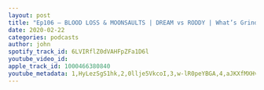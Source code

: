 ```yaml
---
layout: post
title: "Ep106 – BLOOD LOSS & MOONSAULTS | DREAM vs RODDY | What’s Grinding My Gears | Listeners Q’s"
date: 2020-02-22
categories: podcasts
author: john
spotify_track_id: 6LVIRflZ0dVAHFpZFa1D6l
youtube_video_id: 
apple_track_id: 1000466380840
youtube_metadata: 1,HyLezSgS1hk,2,0llje5VkcoI,3,w-lR0peYBGA,4,aJKXfMXHvKc
---
```

